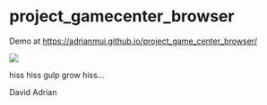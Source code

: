 project_gamecenter_browser
==========================

Demo at https://adrianmui.github.io/project_game_center_browser/

![](http://imgur.com/VXomDQw.png)

hiss hiss gulp grow hiss...

David
Adrian
